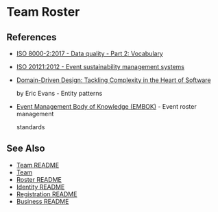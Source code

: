 # Team Roster

<!-- TODO: Add team roster documentation -->

## References

- [ISO 8000-2:2017 - Data quality - Part 2: Vocabulary](https://www.iso.org/standard/36326.html)
- [ISO 20121:2012 - Event sustainability management systems](https://www.iso.org/standard/54552.html)
- [Domain-Driven Design: Tackling Complexity in the Heart of Software](https://www.amazon.com/Domain-Driven-Design-Tackling-Complexity-Software/dp/0321125215)

  by Eric Evans - Entity patterns

- [Event Management Body of Knowledge (EMBOK)](https://www.embok.org/index.php/embok-model) - Event roster management

  standards

## See Also

- [Team README](../team/README.md)
- [Team](../team/team.md)
- [Roster README](../team/roster/README.md)
- [Identity README](../identity/README.md)
- [Registration README](../registration/README.md)
- [Business README](../README.md)
